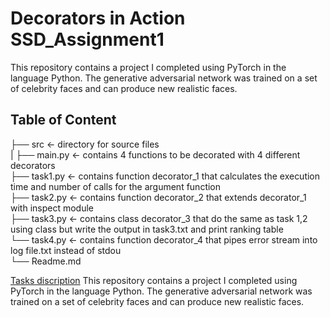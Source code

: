 # Decorators in Action SSD_Assignment1
This repository contains a project I completed using PyTorch in the language Python. The generative adversarial network was trained on a set of celebrity faces and can produce new realistic faces.

## Table of Content 
├── src               <- directory for source files<br>
|    ├── main.py     <- contains 4 functions to be decorated with 4 different decorators<br>
     ├── task1.py    <- contains function decorator_1 that calculates the execution time and number of calls for the argument function<br>
     ├── task2.py    <- contains function decorator_2 that extends decorator_1 with inspect module<br>
     ├── task3.py    <- contains class decorator_3 that do the same as task 1,2 using class but write the output in task3.txt and print ranking table<br>
     └── task4.py    <- contains function decorator_4 that pipes error stream into log file.txt instead of stdou<br>
└── Readme.md


[Tasks discription](https://hackmd.io/@gFZmdMTOQxGFHEFqqU8pMQ/Sy1EEcCZF#Decorators-in-Action/)
This repository contains a project I completed using PyTorch in the language Python. The generative adversarial network was trained on a set of celebrity faces and can produce new realistic faces. 
